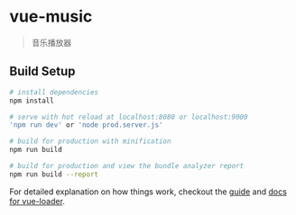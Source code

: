 # vue-music

> 音乐播放器

## Build Setup

``` bash
# install dependencies
npm install

# serve with hot reload at localhost:8080 or localhost:9000
'npm run dev' or 'node prod.server.js'

# build for production with minification
npm run build

# build for production and view the bundle analyzer report
npm run build --report
```

For detailed explanation on how things work, checkout the [guide](http://vuejs-templates.github.io/webpack/) and [docs for vue-loader](http://vuejs.github.io/vue-loader).
